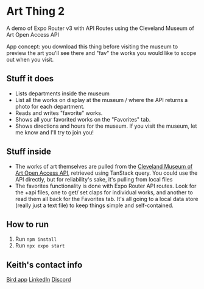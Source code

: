 # Art Thing 2
A demo of Expo Router v3 with API Routes using the Cleveland Museum of Art Open Access API

App concept: you download this thing before visiting the museum to preview the art you'll see there and "fav" the works you would like to scope out when you visit.
## Stuff it does
- Lists departments inside the museum
- List all the works on display at the museum / where the API returns a photo for each department.
- Reads and writes "favorite" works.
- Shows all your favorited works on the "Favorites" tab.
- Shows directions and hours for the museum. If you visit the museum, let me know and I'll try to join you!
## Stuff inside
- The works of art themselves are pulled from the [Cleveland Museum of Art Open Access API](https://openaccess-api.clevelandart.org/), retrieved using TanStack query. You could use the API directly, but for reliability's sake, it's pulling from local files
- The favorites functionality is done with Expo Router API routes. Look for the +api files, one to get/ set claps for individual works, and another to read them all back for the Favorites tab. It's all going to a local data store (really just a text file) to keep things simple and self-contained.
## How to run
1. Run `npm install`
2. Run `npx expo start`

## Keith's contact info
[Bird app](https://twitter.com/llamaluvr)
[LinkedIn](https://www.linkedin.com/in/keith-kurak/)
[Discord](https://chat.expo.dev)

